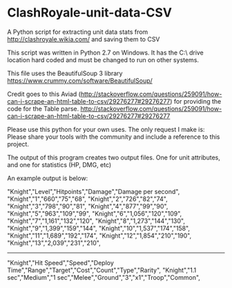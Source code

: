 # ClashRoyale-unit-data-CSV
A Python script for extracting unit data stats from http://clashroyale.wikia.com/ and saving them to CSV

This script was written in Python 2.7 on Windows. It has the C:\ drive location hard coded and must be changed to run on other systems.

This file uses the BeautifulSoup 3 library https://www.crummy.com/software/BeautifulSoup/

Credit goes to this Aviad (http://stackoverflow.com/questions/259091/how-can-i-scrape-an-html-table-to-csv/29276277#29276277)
for providing the code for the Table parse.
http://stackoverflow.com/questions/259091/how-can-i-scrape-an-html-table-to-csv/29276277#29276277

Please use this python for your own uses. The only request I make is: Please share your tools with the community and include a reference to this project.

The output of this program creates two output files. One for unit attributes, and one for statistics (HP, DMG, etc)

An example output is below:

"Knight","Level","Hitpoints","Damage","Damage per second",
"Knight","1","660","75","68",
"Knight","2","726","82","74",
"Knight","3","798","90","81",
"Knight","4","877","99","90",
"Knight","5","963","109","99",
"Knight","6","1,056","120","109",
"Knight","7","1,161","132","120",
"Knight","8","1,273","144","130",
"Knight","9","1,399","159","144",
"Knight","10","1,537","174","158",
"Knight","11","1,689","192","174",
"Knight","12","1,854","210","190",
"Knight","13","2,039","231","210",

-----------------------------------

"Knight","Hit Speed","Speed","Deploy Time","Range","Target","Cost","Count","Type","Rarity",
"Knight","1.1 sec","Medium","1 sec","Melee","Ground","3","x1","Troop","Common",
